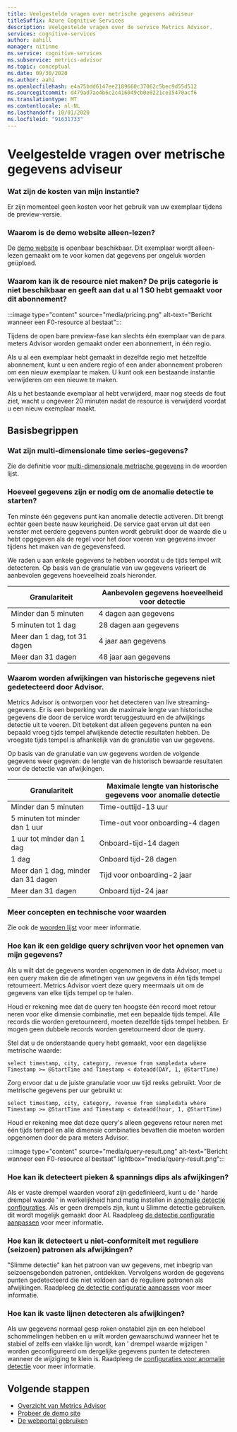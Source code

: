 ```yaml
---
title: Veelgestelde vragen over metrische gegevens adviseur
titleSuffix: Azure Cognitive Services
description: Veelgestelde vragen over de service Metrics Advisor.
services: cognitive-services
author: aahill
manager: nitinme
ms.service: cognitive-services
ms.subservice: metrics-advisor
ms.topic: conceptual
ms.date: 09/30/2020
ms.author: aahi
ms.openlocfilehash: e4a75bdd6147ee2189660c37062c5bec9d55d512
ms.sourcegitcommit: d479ad7ae4b6c2c416049cb0e0221ce15470acf6
ms.translationtype: MT
ms.contentlocale: nl-NL
ms.lasthandoff: 10/01/2020
ms.locfileid: "91631733"
---
```

# <a name="metrics-advisor-frequently-asked-questions"></a>Veelgestelde vragen over metrische gegevens adviseur

### <a name="what-is-the-cost-of-my-instance"></a>Wat zijn de kosten van mijn instantie?

Er zijn momenteel geen kosten voor het gebruik van uw exemplaar tijdens de preview-versie.

### <a name="why-is-the-demo-website-readonly"></a>Waarom is de demo website alleen-lezen?

De [demo website](https://anomaly-detector.azurewebsites.net/) is openbaar beschikbaar. Dit exemplaar wordt alleen-lezen gemaakt om te voor komen dat gegevens per ongeluk worden geüpload.

### <a name="why-cant-i-create-the-resource-the-pricing-tier-is-unavailable-and-it-says-you-have-already-created-1-s0-for-this-subscription"></a>Waarom kan ik de resource niet maken? De prijs categorie is niet beschikbaar en geeft aan dat u al 1 S0 hebt gemaakt voor dit abonnement?

:::image type="content" source="media/pricing.png" alt-text="Bericht wanneer een F0-resource al bestaat":::

Tijdens de open bare preview-fase kan slechts één exemplaar van de para meters Advisor worden gemaakt onder een abonnement, in één regio.

Als u al een exemplaar hebt gemaakt in dezelfde regio met hetzelfde abonnement, kunt u een andere regio of een ander abonnement proberen om een nieuw exemplaar te maken. U kunt ook een bestaande instantie verwijderen om een nieuwe te maken.

Als u het bestaande exemplaar al hebt verwijderd, maar nog steeds de fout ziet, wacht u ongeveer 20 minuten nadat de resource is verwijderd voordat u een nieuw exemplaar maakt.

## <a name="basic-concepts"></a>Basisbegrippen

### <a name="what-is-multi-dimensional-time-series-data"></a>Wat zijn multi-dimensionale time series-gegevens?

Zie de definitie voor [multi-dimensionale metrische gegevens](glossary.md#multi-dimensional-metric)  in de woorden lijst.

### <a name="how-much-data-is-needed-for-metrics-advisor-to-start-anomaly-detection"></a>Hoeveel gegevens zijn er nodig om de anomalie detectie te starten?

Ten minste één gegevens punt kan anomalie detectie activeren. Dit brengt echter geen beste nauw keurigheid. De service gaat ervan uit dat een venster met eerdere gegevens punten wordt gebruikt door de waarde die u hebt opgegeven als de regel voor het door voeren van gegevens invoer tijdens het maken van de gegevensfeed.

We raden u aan enkele gegevens te hebben voordat u de tijds tempel wilt detecteren.
Op basis van de granulatie van uw gegevens varieert de aanbevolen gegevens hoeveelheid zoals hieronder.

| Granulariteit | Aanbevolen gegevens hoeveelheid voor detectie |
| ----------- | ------------------------------------- |
| Minder dan 5 minuten | 4 dagen aan gegevens |
| 5 minuten tot 1 dag | 28 dagen aan gegevens |
| Meer dan 1 dag, tot 31 dagen | 4 jaar aan gegevens |
| Meer dan 31 dagen | 48 jaar aan gegevens |

### <a name="why-metrics-advisor-doesnt-detect-anomalies-from-historical-data"></a>Waarom worden afwijkingen van historische gegevens niet gedetecteerd door Advisor.

Metrics Advisor is ontworpen voor het detecteren van live streaming-gegevens. Er is een beperking van de maximale lengte van historische gegevens die door de service wordt teruggestuurd en de afwijkings detectie uit te voeren. Dit betekent dat alleen gegevens punten na een bepaald vroeg tijds tempel afwijkende detectie resultaten hebben. De vroegste tijds tempel is afhankelijk van de granulatie van uw gegevens.

Op basis van de granulatie van uw gegevens worden de volgende gegevens weer gegeven: de lengte van de historisch bewaarde resultaten voor de detectie van afwijkingen.

| Granulariteit | Maximale lengte van historische gegevens voor anomalie detectie |
| ----------- | ------------------------------------- |
| Minder dan 5 minuten | Time-outtijd-13 uur |
| 5 minuten tot minder dan 1 uur | Time-out voor onboarding-4 dagen  |
| 1 uur tot minder dan 1 dag | Onboard-tijd-14 dagen  |
| 1 dag | Onboard tijd-28 dagen  |
| Meer dan 1 dag, minder dan 31 dagen | Tijd voor onboarding-2 jaar  |
| Meer dan 31 dagen | Onboard tijd-24 jaar   |

### <a name="more-concepts-and-technical-terms"></a>Meer concepten en technische voor waarden

Zie ook de [woorden lijst](glossary.md) voor meer informatie.

###  <a name="how-do-i-write-a-valid-query-for-ingesting-my-data"></a>Hoe kan ik een geldige query schrijven voor het opnemen van mijn gegevens?  

Als u wilt dat de gegevens worden opgenomen in de data Advisor, moet u een query maken die de afmetingen van uw gegevens in één tijds tempel retourneert. Metrics Advisor voert deze query meermaals uit om de gegevens van elke tijds tempel op te halen. 

Houd er rekening mee dat de query ten hoogste één record moet retour neren voor elke dimensie combinatie, met een bepaalde tijds tempel. Alle records die worden geretourneerd, moeten dezelfde tijds tempel hebben. Er mogen geen dubbele records worden geretourneerd door de query.

Stel dat u de onderstaande query hebt gemaakt, voor een dagelijkse metrische waarde: 
 
`select timestamp, city, category, revenue from sampledata where Timestamp >= @StartTime and Timestamp < dateadd(DAY, 1, @StartTime)`

Zorg ervoor dat u de juiste granulatie voor uw tijd reeks gebruikt. Voor de metrische gegevens per uur gebruikt u: 

`select timestamp, city, category, revenue from sampledata where Timestamp >= @StartTime and Timestamp < dateadd(hour, 1, @StartTime)`

Houd er rekening mee dat deze query's alleen gegevens retour neren met één tijds tempel en alle dimensie combinaties bevatten die moeten worden opgenomen door de para meters Advisor. 

:::image type="content" source="media/query-result.png" alt-text="Bericht wanneer een F0-resource al bestaat" lightbox="media/query-result.png":::


### <a name="how-do-i-detect-spikes--dips-as-anomalies"></a>Hoe kan ik detecteert pieken & spannings dips als afwijkingen?

Als er vaste drempel waarden vooraf zijn gedefinieerd, kunt u de ' harde drempel waarde ' in werkelijkheid hand matig instellen in [anomalie detectie configuraties](how-tos/configure-metrics.md#anomaly-detection-methods).
Als er geen drempels zijn, kunt u Slimme detectie gebruiken. dit wordt mogelijk gemaakt door AI. Raadpleeg [de detectie configuratie aanpassen](how-tos/configure-metrics.md#tune-the-detecting-configuration) voor meer informatie.

### <a name="how-do-i-detect-inconformity-with-regular-seasonal-patterns-as-anomalies"></a>Hoe kan ik detecteert u niet-conformiteit met reguliere (seizoen) patronen als afwijkingen?

"Slimme detectie" kan het patroon van uw gegevens, met inbegrip van seizoensgebonden patronen, ontdekken. Vervolgens worden de gegevens punten gedetecteerd die niet voldoen aan de reguliere patronen als afwijkingen. Raadpleeg [de detectie configuratie aanpassen](how-tos/configure-metrics.md#tune-the-detecting-configuration) voor meer informatie.

### <a name="how-do-i-detect-flat-lines-as-anomalies"></a>Hoe kan ik vaste lijnen detecteren als afwijkingen?

Als uw gegevens normaal gesp roken onstabiel zijn en een heleboel schommelingen hebben en u wilt worden gewaarschuwd wanneer het te stabiel of zelfs een vlakke lijn wordt, kan ' drempel waarde wijzigen ' worden geconfigureerd om dergelijke gegevens punten te detecteren wanneer de wijziging te klein is.
Raadpleeg de [configuraties voor anomalie detectie](how-tos/configure-metrics.md#anomaly-detection-methods) voor meer informatie.

## <a name="next-steps"></a>Volgende stappen
- [Overzicht van Metrics Advisor](overview.md)
- [Probeer de demo site](quickstarts/explore-demo.md)
- [De webportal gebruiken](quickstarts/web-portal.md)